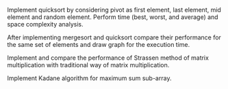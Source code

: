 Implement quicksort by considering pivot as first element, last element, mid element and random element. Perform time (best, worst, and average) and space complexity analysis.

After implementing mergesort and quicksort compare their performance for the same set of elements and draw graph for the execution time.

Implement and compare the performance of Strassen method of matrix multiplication with traditional way of matrix multiplication.

Implement Kadane algorithm for maximum sum sub-array.